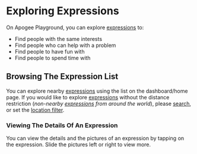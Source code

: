 # Exploring Expressions

On Apogee Playground, you can explore [expressions](../Expressing_Yourself/expressions.en.md) to:

- Find people with the same interests
- Find people who can help with a problem
- Find people to have fun with
- Find people to spend time with

## Browsing The Expression List

You can explore nearby [expressions](../Expressing_Yourself/expressions.en.md) using the list on the dashboard/home page. If you would like to explore [expressions](../Expressing_Yourself/expressions.en.md) without the distance restriction (*non-nearby [expressions](../Expressing_Yourself/expressions.en.md) from around the world*), please [search](filtering_and_search.en.md#search), or set the [location filter](filtering_and_search.en.md#location).

### Viewing The Details Of An Expression

You can view the details and the pictures of an expression by tapping on the expression. Slide the pictures left or right to view more.
